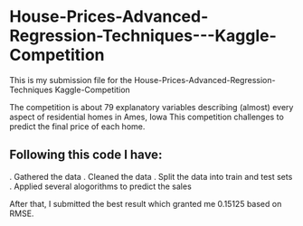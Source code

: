 # House-Prices-Advanced-Regression-Techniques---Kaggle-Competition

This is my submission file for the House-Prices-Advanced-Regression-Techniques Kaggle-Competition

The competition is about 79 explanatory variables describing (almost) every aspect of residential homes in Ames, Iowa
This competition challenges to predict the final price of each home.

## Following this code I have:
. Gathered the data
. Cleaned the data 
. Split the data into train and test sets
. Applied several alogorithms to predict the sales
  
After that, I submitted the best result which granted me 0.15125 based on RMSE.
